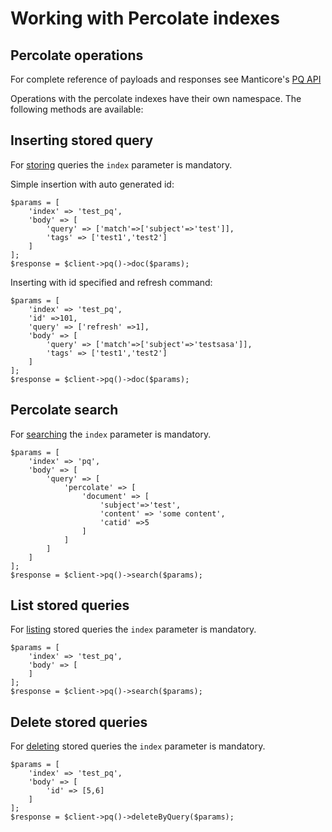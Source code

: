 # Working with Percolate indexes

## Percolate operations

For complete reference of payloads and responses see Manticore's [PQ API](https://docs.manticoresearch.com/latest/html/http_reference/json_pq.html)

Operations with the percolate indexes have their own namespace. The following methods are available:

## Inserting stored query

For [storing](https://docs.manticoresearch.com/latest/html/http_reference/json_pq.html#store-query) queries the `index` parameter is mandatory. 

Simple insertion with auto generated id:

```
$params = [
    'index' => 'test_pq',
    'body' => [
        'query' => ['match'=>['subject'=>'test']],
        'tags' => ['test1','test2']
    ]
];
$response = $client->pq()->doc($params);
```

Inserting with id specified and refresh command:

```
$params = [
    'index' => 'test_pq',
    'id' =>101,
    'query' => ['refresh' =>1],
    'body' => [
        'query' => ['match'=>['subject'=>'testsasa']],
        'tags' => ['test1','test2']
    ]
];
$response = $client->pq()->doc($params);
```


## Percolate search

For [searching](https://docs.manticoresearch.com/latest/html/http_reference/json_pq.html#search-matching-document) the `index` parameter is mandatory.

```
$params = [
    'index' => 'pq',
    'body' => [
        'query' => [
            'percolate' => [
                'document' => [
                    'subject'=>'test',
                    'content' => 'some content',
                    'catid' =>5
                ]
            ]
        ]
    ]
];
$response = $client->pq()->search($params);
```

## List stored queries

For [listing](https://docs.manticoresearch.com/latest/html/http_reference/json_pq.html#list-stored-queries) stored queries the `index` parameter is mandatory.

```
$params = [
    'index' => 'test_pq',
    'body' => [
    ]
];
$response = $client->pq()->search($params);
```

## Delete stored queries

For [deleting](https://docs.manticoresearch.com/latest/html/http_reference/json_pq.html#delete-stored-queries) stored queries the `index` parameter is mandatory.

```
$params = [
    'index' => 'test_pq',
    'body' => [
        'id' => [5,6]
    ]
];
$response = $client->pq()->deleteByQuery($params);
```
